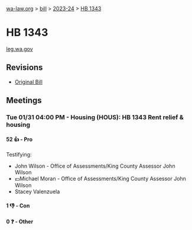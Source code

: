 [wa-law.org](/) > [bill](/bill/) > [2023-24](/bill/2023-24/) > [HB 1343](/bill/2023-24/hb/1343/)

# HB 1343
[leg.wa.gov](https://app.leg.wa.gov/billsummary?BillNumber=1343&Year=2023&Initiative=false)

## Revisions
* [Original Bill](1/)

## Meetings
### Tue 01/31 04:00 PM - Housing (HOUS): HB 1343 Rent relief & housing
#### 52 👍 - Pro
Testifying:
* John Wilson - Office of Assessments/King County Assessor John Wilson
* 💵Michael Moran - Office of Assessments/King County Assessor John Wilson
* Stacey  Valenzuela 

#### 1 👎 - Con

#### 0 ❓ - Other
